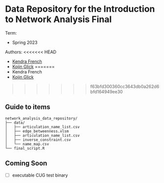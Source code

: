 # Data Repository for the Introduction to Network Analysis Final
Term: 
- Spring 2023

Authors:
<<<<<<< HEAD
- [Kendra French](kendra_bio.md)
- [Kojin Glick](www.kojinglick.com)
=======
- Kendra French
- [Kojin Glick](https://www.kojinglick.com)
>>>>>>> f63bfd300360cc3643db0a262d6bfd164949ee30

## Guide to items

```
network_analysis_data_repository/
├── data/
│   ├── articulation_name_list.csv
│   ├── edge_betweenness.xlsm
│   ├── articulation_name_list.csv
│   ├── inverse_constraint.csv
│   └── name_map.csv
└── final_script.R
```
## Coming Soon
- [ ] executable CUG test binary

